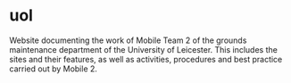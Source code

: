# uol
Website documenting the work of Mobile Team 2 of the grounds maintenance department of the University of Leicester. This includes the sites and their features, as well as activities, procedures and best practice carried out by Mobile 2.
